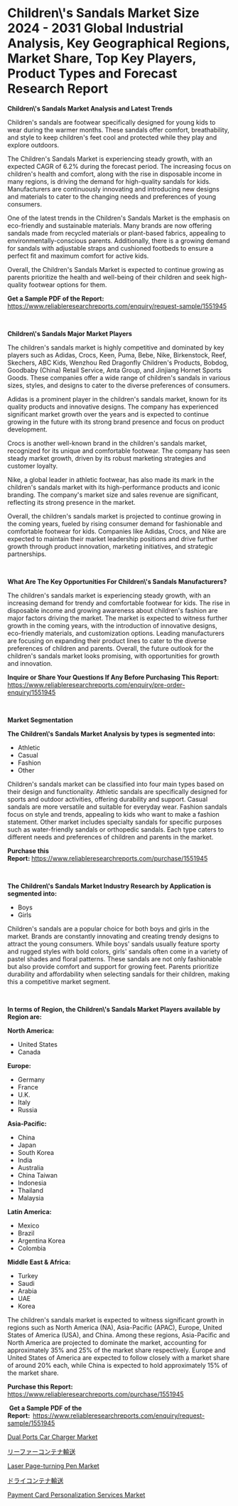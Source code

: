 <p><h1>Children\'s Sandals Market Size 2024 - 2031 Global Industrial Analysis, Key Geographical Regions, Market Share, Top Key Players, Product Types and Forecast Research Report</h1></p><p><strong>Children\'s Sandals Market Analysis and Latest Trends</strong></p>
<p><p>Children's sandals are footwear specifically designed for young kids to wear during the warmer months. These sandals offer comfort, breathability, and style to keep children's feet cool and protected while they play and explore outdoors.</p><p>The Children's Sandals Market is experiencing steady growth, with an expected CAGR of 6.2% during the forecast period. The increasing focus on children's health and comfort, along with the rise in disposable income in many regions, is driving the demand for high-quality sandals for kids. Manufacturers are continuously innovating and introducing new designs and materials to cater to the changing needs and preferences of young consumers.</p><p>One of the latest trends in the Children's Sandals Market is the emphasis on eco-friendly and sustainable materials. Many brands are now offering sandals made from recycled materials or plant-based fabrics, appealing to environmentally-conscious parents. Additionally, there is a growing demand for sandals with adjustable straps and cushioned footbeds to ensure a perfect fit and maximum comfort for active kids.</p><p>Overall, the Children's Sandals Market is expected to continue growing as parents prioritize the health and well-being of their children and seek high-quality footwear options for them.</p></p>
<p><strong>Get a Sample PDF of the Report:&nbsp;</strong> <a href="https://www.reliableresearchreports.com/enquiry/request-sample/1551945">https://www.reliableresearchreports.com/enquiry/request-sample/1551945</a></p>
<p>&nbsp;</p>
<p><strong>Children\'s Sandals Major Market Players</strong></p>
<p><p>The children's sandals market is highly competitive and dominated by key players such as Adidas, Crocs, Keen, Puma, Bebe, Nike, Birkenstock, Reef, Skechers, ABC Kids, Wenzhou Red Dragonfly Children's Products, Bobdog, Goodbaby (China) Retail Service, Anta Group, and Jinjiang Hornet Sports Goods. These companies offer a wide range of children's sandals in various sizes, styles, and designs to cater to the diverse preferences of consumers.</p><p>Adidas is a prominent player in the children's sandals market, known for its quality products and innovative designs. The company has experienced significant market growth over the years and is expected to continue growing in the future with its strong brand presence and focus on product development.</p><p>Crocs is another well-known brand in the children's sandals market, recognized for its unique and comfortable footwear. The company has seen steady market growth, driven by its robust marketing strategies and customer loyalty.</p><p>Nike, a global leader in athletic footwear, has also made its mark in the children's sandals market with its high-performance products and iconic branding. The company's market size and sales revenue are significant, reflecting its strong presence in the market.</p><p>Overall, the children's sandals market is projected to continue growing in the coming years, fueled by rising consumer demand for fashionable and comfortable footwear for kids. Companies like Adidas, Crocs, and Nike are expected to maintain their market leadership positions and drive further growth through product innovation, marketing initiatives, and strategic partnerships.</p></p>
<p>&nbsp;</p>
<p><strong>What Are The Key Opportunities For Children\'s Sandals Manufacturers?</strong></p>
<p><p>The children's sandals market is experiencing steady growth, with an increasing demand for trendy and comfortable footwear for kids. The rise in disposable income and growing awareness about children's fashion are major factors driving the market. The market is expected to witness further growth in the coming years, with the introduction of innovative designs, eco-friendly materials, and customization options. Leading manufacturers are focusing on expanding their product lines to cater to the diverse preferences of children and parents. Overall, the future outlook for the children's sandals market looks promising, with opportunities for growth and innovation.</p></p>
<p><strong>Inquire or Share Your Questions If Any Before Purchasing This Report:</strong> <a href="https://www.reliableresearchreports.com/enquiry/pre-order-enquiry/1551945">https://www.reliableresearchreports.com/enquiry/pre-order-enquiry/1551945</a></p>
<p>&nbsp;</p>
<p><strong>Market Segmentation</strong></p>
<p><strong>The Children\'s Sandals Market Analysis by types is segmented into:</strong></p>
<p><ul><li>Athletic</li><li>Casual</li><li>Fashion</li><li>Other</li></ul></p>
<p><p>Children's sandals market can be classified into four main types based on their design and functionality. Athletic sandals are specifically designed for sports and outdoor activities, offering durability and support. Casual sandals are more versatile and suitable for everyday wear. Fashion sandals focus on style and trends, appealing to kids who want to make a fashion statement. Other market includes specialty sandals for specific purposes such as water-friendly sandals or orthopedic sandals. Each type caters to different needs and preferences of children and parents in the market.</p></p>
<p><strong>Purchase this Report:&nbsp;</strong><a href="https://www.reliableresearchreports.com/purchase/1551945">https://www.reliableresearchreports.com/purchase/1551945</a></p>
<p>&nbsp;</p>
<p><strong>The Children\'s Sandals Market Industry Research by Application is segmented into:</strong></p>
<p><ul><li>Boys</li><li>Girls</li></ul></p>
<p><p>Children's sandals are a popular choice for both boys and girls in the market. Brands are constantly innovating and creating trendy designs to attract the young consumers. While boys' sandals usually feature sporty and rugged styles with bold colors, girls' sandals often come in a variety of pastel shades and floral patterns. These sandals are not only fashionable but also provide comfort and support for growing feet. Parents prioritize durability and affordability when selecting sandals for their children, making this a competitive market segment.</p></p>
<p>&nbsp;</p>
<p><strong>In terms of Region, the Children\'s Sandals Market Players available by Region are:</strong></p>
<p>
    <p> <strong> North America: </strong>
        <ul>
            <li>United States</li>
            <li>Canada</li>
        </ul>
        </p> 
    <p> <strong> Europe: </strong>
        <ul>
            <li>Germany</li>
            <li>France</li>
            <li>U.K.</li>
            <li>Italy</li>
            <li>Russia</li>
        </ul>
        </p> 
    <p> <strong> Asia-Pacific: </strong>
        <ul>
            <li>China</li>
            <li>Japan</li>
            <li>South Korea</li>
            <li>India</li>
            <li>Australia</li>
            <li>China Taiwan</li>
            <li>Indonesia</li>
            <li>Thailand</li>
            <li>Malaysia</li>
        </ul>
        </p> 
    <p> <strong> Latin America: </strong>
        <ul>
            <li>Mexico</li>
            <li>Brazil</li>
            <li>Argentina Korea</li>
            <li>Colombia</li>
        </ul>
        </p> 
    <p> <strong> Middle East & Africa: </strong>
        <ul>
            <li>Turkey</li>
            <li>Saudi</li>
            <li>Arabia</li>
            <li>UAE</li>
            <li>Korea</li>
        </ul>
    </p>
    </p>
<p><p>The children's sandals market is expected to witness significant growth in regions such as North America (NA), Asia-Pacific (APAC), Europe, United States of America (USA), and China. Among these regions, Asia-Pacific and North America are projected to dominate the market, accounting for approximately 35% and 25% of the market share respectively. Europe and United States of America are expected to follow closely with a market share of around 20% each, while China is expected to hold approximately 15% of the market share.</p></p>
<p><strong>Purchase this Report: </strong><a href="https://www.reliableresearchreports.com/purchase/1551945">https://www.reliableresearchreports.com/purchase/1551945</a></p>
<p>&nbsp;<strong>Get a Sample PDF of the Report:&nbsp;&nbsp;</strong><a href="https://www.reliableresearchreports.com/enquiry/request-sample/1551945">https://www.reliableresearchreports.com/enquiry/request-sample/1551945</a></p>
<p><strong></strong></p>
<p><p><a href="https://github.com/GroverBarry/Market-Research-Report-List-4/blob/main/dual-ports-car-charger-market.md">Dual Ports Car Charger Market</a></p><p><a href="https://github.com/NashBeahan2023/Market-Research-Report-List-1/blob/main/83541667087.md">リーファーコンテナ輸送</a></p><p><a href="https://github.com/lylyparadise/Market-Research-Report-List-2/blob/main/laser-page-turning-pen-market.md">Laser Page-turning Pen Market</a></p><p><a href="https://github.com/joaejkdzgyljvo6/Market-Research-Report-List-1/blob/main/80438887086.md">ドライコンテナ輸送</a></p><p><a href="https://issuu.com/reportprime-2/docs/payment-card-personalization-services-market-size-">Payment Card Personalization Services Market</a></p></p>